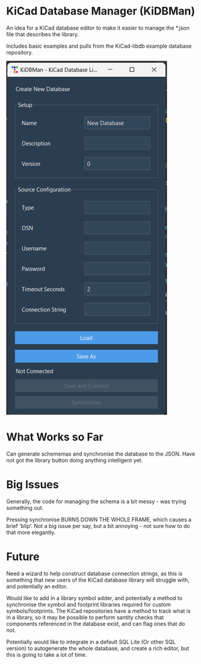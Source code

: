 # KiCad Database Manager (KiDBMan)

An idea for a KiCad database editor to make it easier to manage the *.json file that describes the library.

Includes basic examples and pulls from the KiCad-libdb example database repository.

![Front Panel when starting with library](https://github.com/partywagon112/KiDBMan/blob/main/images/front_panel.png)

# What Works so Far
Can generate schememas and synchronise the database to the JSON. Have not got the library button doing anything intelligent yet.

# Big Issues
Generally, the code for managing the schema is a bit messy - was trying something out.

Pressing synchronise BURNS DOWN THE WHOLE FRAME, which causes a brief 'blip'. Not a big issue per say, but a bit annoying - not sure how to do that more elegantly.

# Future
Need a wizard to help construct database connection strings, as this is something that new users of the KiCad database library
will struggle with, and potentially an editor.

Would like to add in a library symbol adder, and potentially a method to synchronise the symbol and footprint libraries required for custom symbols/footprints.
The KiCad repositories have a method to track what is in a library, so it may be possible to perform santity checks that components referenced in the 
database exist, and can flag ones that do not.

Potentially would like to integrate in a default SQL Lite (Or other SQL version) to autogenerate the whole database, and create a rich editor,
but this is going to take a lot of time.
